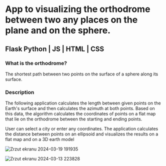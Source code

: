 # App to visualizing the orthodrome between two any places on the plane and on the sphere.

## Flask  Python | JS | HTML | CSS

### What is the orthodrome?
The shortest path between two points on the surface of a sphere along its surface.

### Description
The following application calculates the length between given points on the Earth's surface and then calculates the azimuth at both points. Based on this data, the algorithm calculates the coordinates of points on a flat map that lie on the orthodrome between the starting and ending points.

User can select a city or enter any coordinates.
The application calculates the distance between points on an ellipsoid and visualizes the results on a flat map and on a 3D earth model


![Zrzut ekranu 2024-03-19 191935](https://github.com/roslaniecdominik/OrthodromeApp/assets/160874606/24bf7066-2995-41f8-b40b-cdcb73933dce)

![Zrzut ekranu 2024-03-13 223828](https://github.com/roslaniecdominik/OrthodromeApp/assets/160874606/2038ba33-7ab5-46f2-93a6-d07bc9ea93ec)